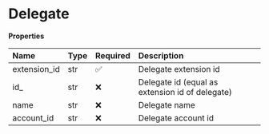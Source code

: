 # Delegate

**Properties**

| Name         | Type | Required | Description                                     |
| :----------- | :--- | :------- | :---------------------------------------------- |
| extension_id | str  | ✅       | Delegate extension id                           |
| id\_         | str  | ❌       | Delegate id (equal as extension id of delegate) |
| name         | str  | ❌       | Delegate name                                   |
| account_id   | str  | ❌       | Delegate account id                             |

<!-- This file was generated by liblab | https://liblab.com/ -->
